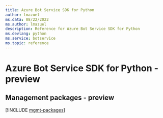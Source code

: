 ```yaml
---
title: Azure Bot Service SDK for Python
author: lmazuel
ms.data: 08/22/2022
ms.author: lmazuel
description: Reference for Azure Bot Service SDK for Python
ms.devlang: python
ms.service: botservice
ms.topic: reference
---
```

# Azure Bot Service SDK for Python - preview

## Management packages - preview
[!INCLUDE [mgmt-packages](bot-service-mgmt-index.md)]
